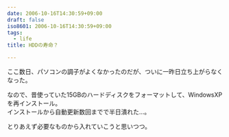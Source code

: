 ```yaml
---
date: 2006-10-16T14:30:59+09:00
draft: false
iso8601: 2006-10-16T14:30:59+09:00
tags:
  - life
title: HDDの寿命？

---
```


ここ数日、パソコンの調子がよくなかったのだが、ついに一昨日立ち上がらなくなった。

なので、昔使っていた15GBのハードディスクをフォーマットして、WindowsXPを再インストール。  
インストールから自動更新数回までで半日潰れた…。

とりあえず必要なものから入れていこうと思いつつ。
